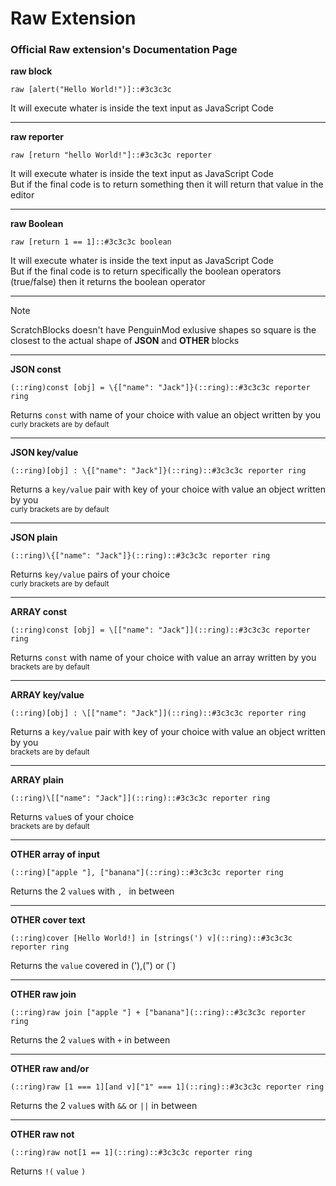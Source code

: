 # Raw Extension

### Official Raw extension's Documentation Page

**raw block**
```scratch
raw [alert("Hello World!")]::#3c3c3c
```
It will execute whater is inside the text input as JavaScript Code

<hr/>

**raw reporter**
```scratch
raw [return "hello World!"]::#3c3c3c reporter
```
It will execute whater is inside the text input as JavaScript Code\
But if the final code is to return something then it will return that value in the editor

<hr/>

**raw Boolean**
```scratch
raw [return 1 == 1]::#3c3c3c boolean
```
It will execute whater is inside the text input as JavaScript Code\
But if the final code is to return specifically the boolean operators (true/false) then it returns the boolean operator

<hr/>

> [!NOTE]
> ScratchBlocks doesn't have PenguinMod exlusive shapes so square is the closest to the actual shape of **JSON** and **OTHER** blocks

<hr/>

**JSON const**
```scratch
(::ring)const [obj] = \{["name": "Jack"]}(::ring)::#3c3c3c reporter ring
```
Returns `const` with name of your choice with value an object written by you\
<sup>curly brackets are by default</sup>

<hr/>

**JSON key/value**
```scratch
(::ring)[obj] : \{["name": "Jack"]}(::ring)::#3c3c3c reporter ring
```
Returns a `key/value` pair with key of your choice with value an object written by you\
<sup>curly brackets are by default</sup>

<hr/>

**JSON plain**
```scratch
(::ring)\{["name": "Jack"]}(::ring)::#3c3c3c reporter ring
```
Returns `key/value` pairs of your choice\
<sup>curly brackets are by default</sup>

<hr/>

**ARRAY const**
```scratch
(::ring)const [obj] = \[["name": "Jack"]](::ring)::#3c3c3c reporter ring
```
Returns `const` with name of your choice with value an array written by you\
<sup>brackets are by default</sup>

<hr/>

**ARRAY key/value**
```scratch
(::ring)[obj] : \[["name": "Jack"]](::ring)::#3c3c3c reporter ring
```
Returns a `key/value` pair with key of your choice with value an object written by you\
<sup>brackets are by default</sup>

<hr/>

**ARRAY plain**
```scratch
(::ring)\[["name": "Jack"]](::ring)::#3c3c3c reporter ring
```
Returns `value`s of your choice\
<sup>brackets are by default</sup>

<hr/>

**OTHER array of input**
```scratch
(::ring)["apple "], ["banana"](::ring)::#3c3c3c reporter ring
```
Returns the 2 `value`s with `, ` in between

<hr/>

**OTHER cover text**
```scratch
(::ring)cover [Hello World!] in [strings(') v](::ring)::#3c3c3c reporter ring
```
Returns the `value` covered in ('),(") or (`)

<hr/>

**OTHER raw join**
```scratch
(::ring)raw join ["apple "] + ["banana"](::ring)::#3c3c3c reporter ring
```
Returns the 2 `value`s with `+` in between

<hr/>

**OTHER raw and/or**
```scratch
(::ring)raw [1 === 1][and v]["1" === 1](::ring)::#3c3c3c reporter ring
```
Returns the 2 `value`s with `&&` or `||` in between

<hr/>

**OTHER raw not**
```scratch
(::ring)raw not[1 == 1](::ring)::#3c3c3c reporter ring
```
Returns `!(` `value` `)`